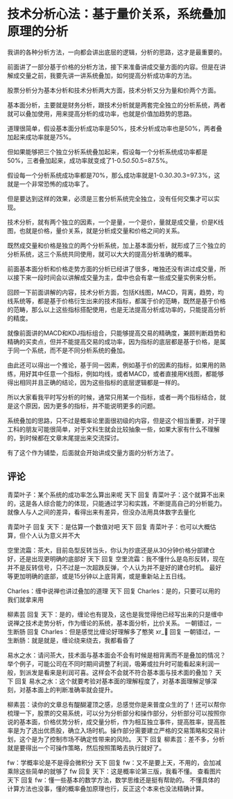 # 技术分析心法：基于量价关系，系统叠加原理的分析
[基于量价关系，系统叠加原理的分析]: (https://articles.zsxq.com/id_ki0w6gag7akg.html)

我讲的各种分析方法，一向都会讲出底层的逻辑，分析的思路，这才是最重要的。

前面讲了一部分基于价格的分析方法，接下来准备讲成交量方面的内容。但是在讲解成交量之前，我要先讲一讲系统叠加，如何提高分析成功率的方法。

股票分析分为基本分析和技术分析两大方面，技术分析又分为量和价两个方面。

基本面分析，主要就是财务分析，跟技术分析就是两套完全独立的分析系统，两者就可以叠加使用，用来提高分析的成功率，也就是价值加趋势的思路。

道理很简单，假设基本面分析成功率是50%，技术分析成功率也是50%，两者叠加起来成功率就是75%。

但如果能够把三个独立分析系统叠加起来，假设每一个分析系统成功率都是50%，三者叠加起来，成功率就变成了1-0.5*0.5*0.5=87.5%。

假设每一个分析系统成功率都是70%，那么成功率就是1-0.3*0.3*0.3=97.3%，这就是一个非常恐怖的成功率了。

但是要达到这样的效果，必须是三套分析系统完全独立，没有任何交集才可以实现。

技术分析，就有两个独立的因素，一个是量，一个是价，量就是成交量，价是K线图，也就是价格，量价关系，就是分析成交量和价格之间的关系。

既然成交量和价格是独立的两个分析系统，加上基本面分析，就形成了三个独立的分析系统，这三个系统共同使用，就可以大大的提高分析准确的概率。

前面基本面分析和价格走势方面的分析已经讲了很多，唯独还没有讲过成交量，所以接下来一段时间会以讲解成交量为主，盘中也会有拿一些成交量实例来分析。

回顾一下前面讲解的内容，技术分析方面，包括K线图，MACD，背离，趋势，均线系统等，都是基于价格衍生出来的技术指标，都属于价的范畴，既然是基于价格的范畴，那么以上这些指标搭配使用，也是无法提高分析成功率的，只能提高分析的精度。

就像前面讲的MACD和KDJ指标组合，只能够提高交易的精确度，兼顾判断趋势和精确的买卖点，但并不能提高交易的成功率，因为指标的底层都是基于价格，是属于同一个系统，而不是不同分析系统的叠加。

由此还可以得出一个推论，基于同一因素，例如基于价的因素的指标，如果用的熟练，用好其中任意一个指标，例如均线，或者MACD，或者直接用K线图，都能够得出相同并且正确的结论，因为这些指标的底层逻辑都是一样的。

所以大家看我平时写分析的时候，通常只用某一个指标，或者一两个指标结合，就是这个原因，因为更多的指标，并不能说明更多的问题。

系统叠加的思路，只不过是概率论里面很初级的内容，但是这个相当重要，对于理工科的朋友可能很简单，对于文科生就会比较抽象一些，如果大家有什么不理解的，到时候都在文章末尾提出来交流探讨。

有了这个作为铺垫，后面就会开始讲成交量方面的分析方法了。

## 评论
青菜叶子：某个系统的成功率怎么算出来呢
天下 回复 青菜叶子：这个就算不出来的，这是各人综合能力的体现，只能通过学习和实践，不断提高自己的分析能力。
就像人与人之间的差异，看得出来有差异，但没办法用具体数字去量化

青菜叶子 回复 天下：是估算一个数值对吧
天下 回复 青菜叶子：也可以大概估算，但个人认为意义并不大

空里流霜：茶大，目前岛型反转当头，你认为抄底还是从30分钟价格分部建仓好，还是出现更明确的底部好
天下 回复 空里流霜：我不懂什么是岛形反转，现在并不是反转信号，只不过是一次超跌反弹，个人认为并不是好的建仓时机。
最好等更加明确的底部，或是15分钟以上底背离，或是重新站上五日线。


Charles：缠中说禅也讲过叠加的道理
天下 回复 Charles：是的，只要可以用的我们就拿来用

柳素芸 回复 天下：是的，缠论也有提及，这也是我觉得他已经写出来的只是缠中说禅之技术走势分析，作为缠论的系统，基本面分析，比价关系。
一朝错过，一生断肠 回复 Charles：但是感觉比缠论好理解多了憨笑
xr_🍒 回复 一朝错过，一生断肠：就是就是，缠论绕来绕去，我都看昏了

易水之水：请问茶大，技术面与基本面会不会有时候是相背离而不是叠加的情况？举个例子，可能公司在不同时期间调整了利润，吸筹或拉升时可能看起来利润一般，到派发是看来是利润可喜。这样会不会就不符合基本面与技术面的叠加？
天下 回复 易水之水：这个就要考验对基本面的理解程度了，对基本面理解足够深刻，对基本面上的判断准确率就会提升。

柳素芸：读你的文章总有醍醐灌顶之感，总感觉你是来普度众生的了！还可以帮你梳理一下，股票的交易系统，可以分为分析部分和操作部分，分析部分可以按照你说的基本面，价格优势分析，成交量分析，作为相互独立事件，提高胜率，提高胜率是为了选出优质股，确立入场时机。操作部分需要建立严格的交易策略和交易计划，这个是为了控制市场不确定性带来的风险。
天下 回复 柳素芸：差不多，分析就是要得出一个可操作策略，然后按照策略去执行就好了。

fw：学概率论是不是得会微积分
天下 回复 fw：又不是要上天，不用的，会加减乘除这些简单的就够了
fw 回复 天下：这是概率论第三版，我看不懂。 查看图片 
天下 回复 fw：懂一些基本的数学方法，数学思维还是挺有帮助的。
不懂具体的计算方法也没事，懂的概率叠加原理也行，反正这个本来也没法精确计算。